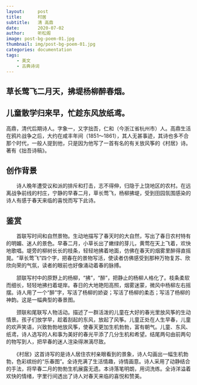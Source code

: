 ```yaml
---
layout:     post
title:      村居
subtitle:   清 高鼎
date:       2020-07-02
author:     听松阁
image: post-bg-poem-01.jpg
thumbnail: img/post-bg-poem-01.jpg
categories: documentation
tags:
    - 美文
    - 古典诗词
---
```


## 草长莺飞二月天，拂堤杨柳醉春烟。

## 儿童散学归来早，忙趁东风放纸鸢。





高鼎，清代后期诗人。字象一，又字拙吾，仁和（今浙江省杭州市）人。高鼎生活在鸦片战争之后，大约在咸丰年间（1851～1861），其人无甚事迹，其诗也多不合那个时代，一般人提到他，只是因为他写了一首有名的有关放风筝的《村居》诗。著有《拙吾诗稿》。





## 创作背景



　　诗人晚年遭受议和派的排斥和打击，志不得伸，归隐于上饶地区的农村。在远离战争前线的村庄，宁静的早春二月，草长莺飞，杨柳拂堤，受到田园氛围感染的诗人有感于春天来临的喜悦而写下此诗。





## 鉴赏



　　首联写时间和自然景物。生动地描写了春天时的大自然，写出了春日农村特有的明媚、迷人的景色。早春二月，小草长出了嫩绿的芽儿，黄莺在天上飞着，欢快地歌唱。堤旁的柳树长长的枝条，轻轻地拂着地面，仿佛在春天的烟雾里醉得直摇晃。“草长莺飞”四个字，把春在的景物写活，使读者仿佛感受到那种万物复苏、欣欣向荣的气氛，读者的眼前也好像涌动着春的脉搏。



　　颔联写村中的原野上的杨柳，“拂”，“醉”，把静止的杨柳人格化了。枝条柔软而细长，轻轻地拂扫着堤岸。春日的大地艳阳高照，烟雾迷蒙，微风中杨柳左右摇摆。诗人用了一个“醉”字，写活了杨柳的娇姿；写活了杨柳的柔态；写活了杨柳的神韵。这是一幅典型的春景图。



　　颈联和尾联写人物活动。描述了一群活泼的儿童在大好的春光里放风筝的生动情景。孩子们放学早，趁着刮起的东风，放起了风筝。儿童正处在人生早春，儿童的欢声笑语，兴致勃勃地放风筝，使春天更加生机勃勃，富有朝气。儿童、东风、纸鸢，诗人选写的人和事为美好的春光平添了几分生机和希望。结尾两句由前两句的物写到人，把早春的迷人渲染得淋漓尽致。



　　《村居》这首诗写的是诗人居住农村亲眼看到的景象，诗人勾画出一幅生机勃勃，色彩缤纷的“乐春图”。全诗充满了生活情趣，诗情画意。诗人采用了动静结合的手法，将早春二月的勃勃生机展露无遗。本诗落笔明朗，用词洗练。全诗洋溢着欢快的情绪，字里行间透出了诗人对春天来临的喜悦和赞美。
